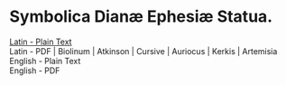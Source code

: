 # Symbolica Dianæ Ephesiæ Statua.

[Latin - Plain Text](full-text-latin.md)  
Latin - PDF | Biolinum | Atkinson | Cursive | Auriocus | Kerkis | Artemisia  
English - Plain Text  
English - PDF  
